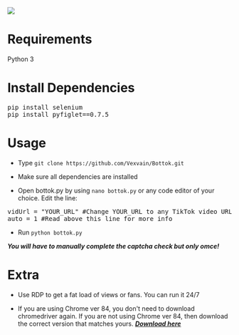 ![](https://i.ibb.co/tbHb4nw/coollogo-com-12306968.png)

# Requirements
Python 3
  
# Install Dependencies
<pre>pip install selenium
pip install pyfiglet==0.7.5</pre>

# Usage
- Type `git clone https://github.com/Vexvain/Bottok.git`

- Make sure all dependencies are installed

- Open bottok.py by using `nano bottok.py` or any code editor of your choice. Edit the line:
<pre>vidUrl = "YOUR_URL" #Change YOUR_URL to any TikTok video URL
auto = 1 #Read above this line for more info</pre>

- Run `python bottok.py`

***You will have to manually complete the captcha check but only omce!***

# Extra
- Use RDP to get a fat load of views or fans. You can run it 24/7

- If you are using Chrome ver 84, you don't need to download chromedriver again. If you are not using Chrome ver 84, then download the correct version that matches yours. [***Download here***](https://chromedriver.chromium.org/downloads)
